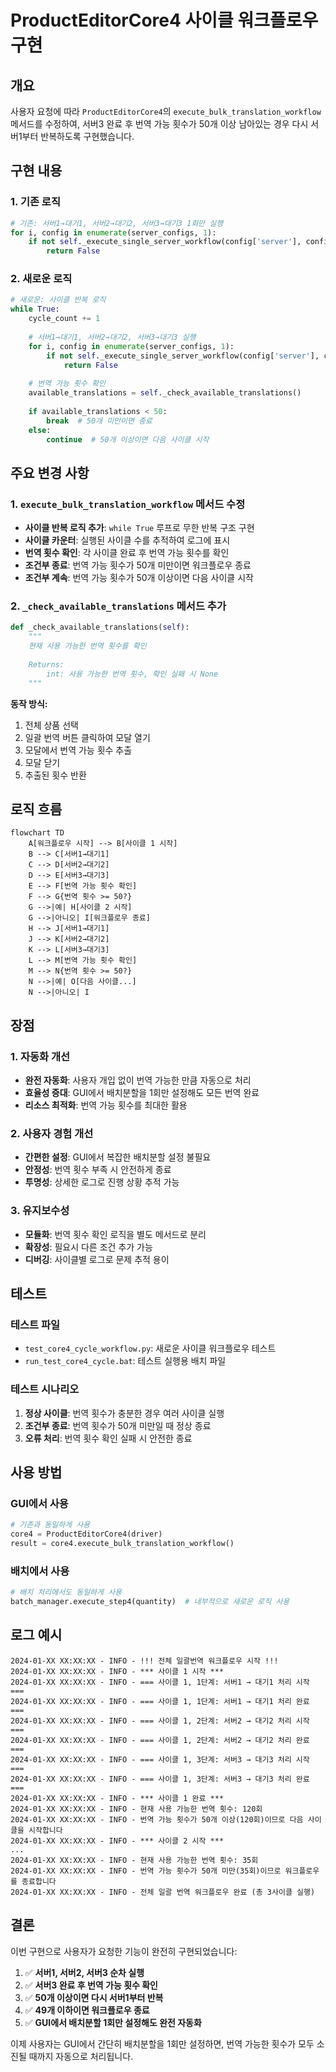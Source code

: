 # ProductEditorCore4 사이클 워크플로우 구현

## 개요

사용자 요청에 따라 `ProductEditorCore4`의 `execute_bulk_translation_workflow` 메서드를 수정하여, 서버3 완료 후 번역 가능 횟수가 50개 이상 남아있는 경우 다시 서버1부터 반복하도록 구현했습니다.

## 구현 내용

### 1. 기존 로직
```python
# 기존: 서버1→대기1, 서버2→대기2, 서버3→대기3 1회만 실행
for i, config in enumerate(server_configs, 1):
    if not self._execute_single_server_workflow(config['server'], config['waiting_group']):
        return False
```

### 2. 새로운 로직
```python
# 새로운: 사이클 반복 로직
while True:
    cycle_count += 1
    
    # 서버1→대기1, 서버2→대기2, 서버3→대기3 실행
    for i, config in enumerate(server_configs, 1):
        if not self._execute_single_server_workflow(config['server'], config['waiting_group']):
            return False
    
    # 번역 가능 횟수 확인
    available_translations = self._check_available_translations()
    
    if available_translations < 50:
        break  # 50개 미만이면 종료
    else:
        continue  # 50개 이상이면 다음 사이클 시작
```

## 주요 변경 사항

### 1. `execute_bulk_translation_workflow` 메서드 수정

- **사이클 반복 로직 추가**: `while True` 루프로 무한 반복 구조 구현
- **사이클 카운터**: 실행된 사이클 수를 추적하여 로그에 표시
- **번역 횟수 확인**: 각 사이클 완료 후 번역 가능 횟수를 확인
- **조건부 종료**: 번역 가능 횟수가 50개 미만이면 워크플로우 종료
- **조건부 계속**: 번역 가능 횟수가 50개 이상이면 다음 사이클 시작

### 2. `_check_available_translations` 메서드 추가

```python
def _check_available_translations(self):
    """
    현재 사용 가능한 번역 횟수를 확인
    
    Returns:
        int: 사용 가능한 번역 횟수, 확인 실패 시 None
    """
```

**동작 방식:**
1. 전체 상품 선택
2. 일괄 번역 버튼 클릭하여 모달 열기
3. 모달에서 번역 가능 횟수 추출
4. 모달 닫기
5. 추출된 횟수 반환

## 로직 흐름

```mermaid
flowchart TD
    A[워크플로우 시작] --> B[사이클 1 시작]
    B --> C[서버1→대기1]
    C --> D[서버2→대기2]
    D --> E[서버3→대기3]
    E --> F[번역 가능 횟수 확인]
    F --> G{번역 횟수 >= 50?}
    G -->|예| H[사이클 2 시작]
    G -->|아니오| I[워크플로우 종료]
    H --> J[서버1→대기1]
    J --> K[서버2→대기2]
    K --> L[서버3→대기3]
    L --> M[번역 가능 횟수 확인]
    M --> N{번역 횟수 >= 50?}
    N -->|예| O[다음 사이클...]
    N -->|아니오| I
```

## 장점

### 1. 자동화 개선
- **완전 자동화**: 사용자 개입 없이 번역 가능한 만큼 자동으로 처리
- **효율성 증대**: GUI에서 배치분할을 1회만 설정해도 모든 번역 완료
- **리소스 최적화**: 번역 가능 횟수를 최대한 활용

### 2. 사용자 경험 개선
- **간편한 설정**: GUI에서 복잡한 배치분할 설정 불필요
- **안정성**: 번역 횟수 부족 시 안전하게 종료
- **투명성**: 상세한 로그로 진행 상황 추적 가능

### 3. 유지보수성
- **모듈화**: 번역 횟수 확인 로직을 별도 메서드로 분리
- **확장성**: 필요시 다른 조건 추가 가능
- **디버깅**: 사이클별 로그로 문제 추적 용이

## 테스트

### 테스트 파일
- `test_core4_cycle_workflow.py`: 새로운 사이클 워크플로우 테스트
- `run_test_core4_cycle.bat`: 테스트 실행용 배치 파일

### 테스트 시나리오
1. **정상 사이클**: 번역 횟수가 충분한 경우 여러 사이클 실행
2. **조건부 종료**: 번역 횟수가 50개 미만일 때 정상 종료
3. **오류 처리**: 번역 횟수 확인 실패 시 안전한 종료

## 사용 방법

### GUI에서 사용
```python
# 기존과 동일하게 사용
core4 = ProductEditorCore4(driver)
result = core4.execute_bulk_translation_workflow()
```

### 배치에서 사용
```python
# 배치 처리에서도 동일하게 사용
batch_manager.execute_step4(quantity)  # 내부적으로 새로운 로직 사용
```

## 로그 예시

```
2024-01-XX XX:XX:XX - INFO - !!! 전체 일괄번역 워크플로우 시작 !!!
2024-01-XX XX:XX:XX - INFO - *** 사이클 1 시작 ***
2024-01-XX XX:XX:XX - INFO - === 사이클 1, 1단계: 서버1 → 대기1 처리 시작 ===
2024-01-XX XX:XX:XX - INFO - === 사이클 1, 1단계: 서버1 → 대기1 처리 완료 ===
2024-01-XX XX:XX:XX - INFO - === 사이클 1, 2단계: 서버2 → 대기2 처리 시작 ===
2024-01-XX XX:XX:XX - INFO - === 사이클 1, 2단계: 서버2 → 대기2 처리 완료 ===
2024-01-XX XX:XX:XX - INFO - === 사이클 1, 3단계: 서버3 → 대기3 처리 시작 ===
2024-01-XX XX:XX:XX - INFO - === 사이클 1, 3단계: 서버3 → 대기3 처리 완료 ===
2024-01-XX XX:XX:XX - INFO - *** 사이클 1 완료 ***
2024-01-XX XX:XX:XX - INFO - 현재 사용 가능한 번역 횟수: 120회
2024-01-XX XX:XX:XX - INFO - 번역 가능 횟수가 50개 이상(120회)이므로 다음 사이클을 시작합니다
2024-01-XX XX:XX:XX - INFO - *** 사이클 2 시작 ***
...
2024-01-XX XX:XX:XX - INFO - 현재 사용 가능한 번역 횟수: 35회
2024-01-XX XX:XX:XX - INFO - 번역 가능 횟수가 50개 미만(35회)이므로 워크플로우를 종료합니다
2024-01-XX XX:XX:XX - INFO - 전체 일괄 번역 워크플로우 완료 (총 3사이클 실행)
```

## 결론

이번 구현으로 사용자가 요청한 기능이 완전히 구현되었습니다:

1. ✅ **서버1, 서버2, 서버3 순차 실행**
2. ✅ **서버3 완료 후 번역 가능 횟수 확인**
3. ✅ **50개 이상이면 다시 서버1부터 반복**
4. ✅ **49개 이하이면 워크플로우 종료**
5. ✅ **GUI에서 배치분할 1회만 설정해도 완전 자동화**

이제 사용자는 GUI에서 간단히 배치분할을 1회만 설정하면, 번역 가능한 횟수가 모두 소진될 때까지 자동으로 처리됩니다.